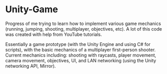 # Unity-Game
Progress of me trying to learn how to implement various game mechanics (running, jumping, shooting, multiplayer, objectives, etc). A lot of this code was created with help from YouTube tutorials.

Essentially a game prototype (with the Unity Engine and using C# for scripts), with the basic mechanics of a multiplayer first-person shooter. Current mechanics including: shooting with raycasts, player movement, camera movement, objectives, UI, and LAN networking (using the Unity networking API, Mirror).
